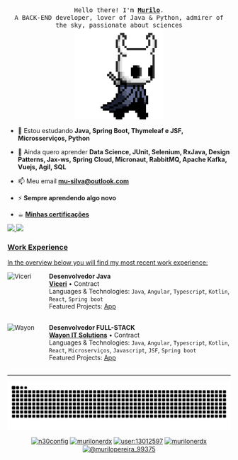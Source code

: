 <p align="center">
  <br>
  <samp>
    Hello there! I'm <b><a rel="nofollow noopener noreferrer" target="_blank" href="https://instagram.com/murilonerdex">Murilo</a></b>.
    <br>A BACK-END developer, lover of Java & Python, admirer of the sky, passionate about sciences<br>

</samp>

<img src="https://raw.githubusercontent.com/TanZng/TanZng/master/assets/hollor_knight3.gif" width="200"/>

</p>

- 🌱 Estou estudando **Java, Spring Boot, Thymeleaf e JSF, Microsserviços, Python**

- 💬 Ainda quero aprender **Data Science, JUnit, Selenium, RxJava, Design Patterns, Jax-ws, Spring Cloud, Micronaut, RabbitMQ, Apache Kafka, Vuejs, Agil, SQL**

- 📫 Meu email **mu-silva@outlook.com**

- ⚡ **Sempre aprendendo algo novo**

- ☕︎ **<a href="https://github.com/murilonerdx/my_goals/tree/main/certificacoes">Minhas certificações**


 <div>
  <a href="https://github.com/murilonerdx">
  <img height="180em" src="https://github-readme-stats.vercel.app/api?username=murilonerdx&show_icons=true&theme=dracula&include_all_commits=true&count_private=true"/>
  <img height="180em" src="https://github-readme-stats.vercel.app/api/top-langs/?username=murilonerdx&layout=compact&langs_count=7&theme=dracula"/>

  
  ### Work Experience
In the overview below you will find my most recent work experience:
  
  [<img align="left" height="94px" width="94px" alt="Viceri" src="https://viceri.com.br/wp-content/uploads/2021/06/logo-footer.svg"/>](https://viceri.com.br/)

**Desenvolvedor Java** \
[**Viceri**](https://viceri.com.br/) • Contract \
Languages & Technologies: `Java`, `Angular`, `Typescript`, `Kotlin`, `React`, `Spring boot` \
Featured Projects: [App](https://viceri.com.br/)
<br/>
<br/>
  
</div>
   
   [<img align="left" height="94px" width="94px" alt="Wayon" src="https://secureservercdn.net/198.71.233.235/41e.d3d.myftpupload.com/wp-content/uploads/2018/01/site-wayon-logo-1-semtag.png"/>](https://wayon.global/)

**Desenvolvedor FULL-STACK** \
[**Wayon IT Solutions**](https://wayon.global/) • Contract \
Languages & Technologies: `Java`, `Angular`, `Typescript`, `Kotlin`, `React`, `Microserviços`, `Javascript`, `JSF`, `Spring boot` \
Featured Projects: [App](https://wayon.global/)
<br/>
<br/>
  
</div>
<hr/>
<img align="center" src="https://github.com/murilonerdx/murilonerdx/blob/output/github-contribution-grid-snake.svg" alt="cobrinha"/>





<p align="center">
<a href="https://dev.to/n30config"><img align="center" src="https://cdn.jsdelivr.net/npm/simple-icons@3.0.1/icons/dev-dot-to.svg" alt="n30config" height="30" width="30" /></a>
<a href="https://linkedin.com/in/murilonerdx"><img align="center" src="https://cdn.jsdelivr.net/npm/simple-icons@3.0.1/icons/linkedin.svg" alt="murilonerdx" height="30" width="30" /></a>
<a href="https://stackoverflow.com/users/user:13012597"><img align="center" src="https://cdn.jsdelivr.net/npm/simple-icons@3.0.1/icons/stackoverflow.svg" alt="user:13012597" height="30" width="30" /></a>
<a href="https://instagram.com/murilonerdx"><img align="center" src="https://cdn.jsdelivr.net/npm/simple-icons@3.0.1/icons/instagram.svg" alt="murilonerdx" height="30" width="30" /></a>
<a href="https://medium.com/@murilopereira_99375"><img align="center" src="https://cdn.jsdelivr.net/npm/simple-icons@3.0.1/icons/medium.svg" alt="@murilopereira_99375" height="30" width="30" /></a>
  
</p>

